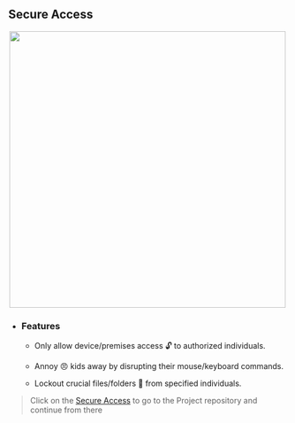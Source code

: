 ## Secure Access

<p align="center">
  <img src="https://media.giphy.com/media/5i8SfIfAnbSMC4hELC/giphy-downsized-large.gif" width="500">
</p>

- ### Features
   - Only allow device/premises access 🔓 to authorized individuals.

   - Annoy 😠 kids away by disrupting their mouse/keyboard commands.

   - Lockout crucial files/folders 🚫 from specified individuals.


> Click on the [Secure Access](https://github.com/HaiderAbasi/OpenCV-Secure-Access) to go to the Project repository and continue from there